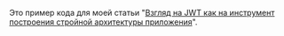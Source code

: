 Это пример кода для моей статьи
"[Взгляд на JWT как на инструмент построения стройной архитектуры приложения](https://t.me/ak_architect/32)".